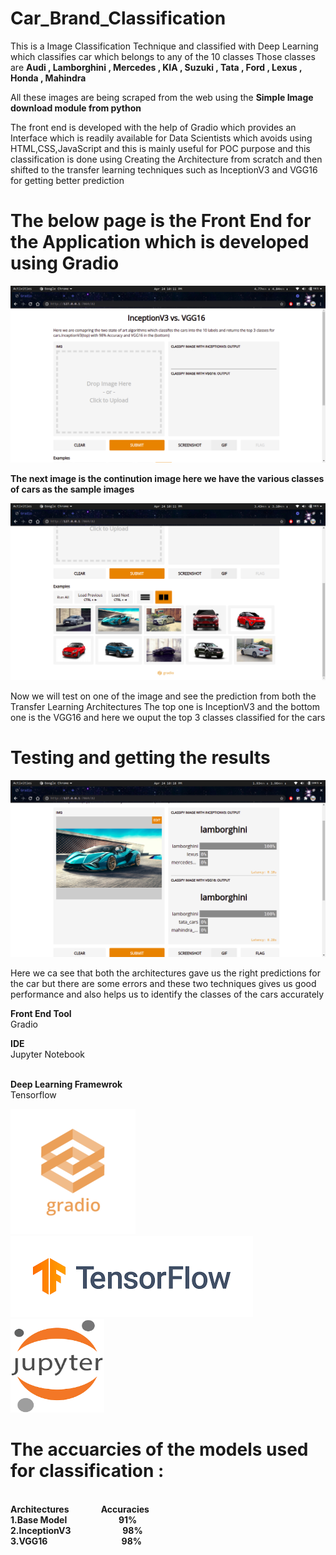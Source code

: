 # Car_Brand_Classification
This is a Image Classification Technique and classified with Deep Learning which classifies car which belongs to any of the 10 classes
Those classes are <b>Audi , Lamborghini , Mercedes , KIA , Suzuki , Tata , Ford , Lexus , Honda , Mahindra</b>

All these images are being scraped from the web using the <b>Simple Image download module from python</b>

The front end is developed with the help of Gradio which provides an Interface which is readily available for Data Scientists which avoids using HTML,CSS,JavaScript and this is mainly useful for POC purpose and this classification is done using Creating the Architecture from scratch and then shifted to the transfer learning techniques such as InceptionV3 and VGG16 for getting better prediction

<h1>The below page is the Front End for the Application which is developed using Gradio</h1>

<img src = "fend.png">

<b>The next image is the continution image here we have the various classes of cars as the sample images</b>

<img src = "fe1.png">


Now we will test on one of the image and see the prediction from both the Transfer Learning Architectures
The top one is InceptionV3 and the bottom one is the VGG16 and here we ouput the top 3 classes classified for the cars
<br>
<h1>Testing and getting the results</h1>
<img src="lamb1.png">


Here we ca see that both the architectures gave us the right predictions for the car but there are some errors and these two techniques gives us good performance and also helps us to identify the classes of the cars accurately

<b>Front End Tool</b> <br>
Gradio <br>

<b>IDE</b><br>
Jupyter Notebook

<br>
<b>Deep Learning Framewrok</b><br>
 Tensorflow
 

<img src= "gradio.png">  &nbsp;&nbsp;&nbsp;&nbsp;    <img src="tf.png">    &nbsp;&nbsp;&nbsp;&nbsp;   <img src="jupyter.png" height=150 width= 150>





<h1>The accuarcies of the models used for classification :</h1> <br>
<b>Architectures</b>&nbsp;&nbsp;&nbsp;&nbsp;&nbsp;&nbsp;&nbsp;&nbsp;&nbsp;&nbsp;&nbsp;&nbsp;      <b>Accuracies</b><br>
<b>1.Base Model</b>&nbsp;&nbsp;&nbsp;&nbsp;&nbsp;&nbsp;&nbsp;&nbsp;&nbsp;&nbsp;&nbsp;&nbsp;&nbsp;&nbsp;&nbsp;&nbsp;&nbsp;&nbsp;&nbsp;&nbsp;          <b>91%</b>  <br>
<b>2.InceptionV3</b>&nbsp;&nbsp;&nbsp;&nbsp;&nbsp;&nbsp;&nbsp;&nbsp;&nbsp;&nbsp;&nbsp;&nbsp;&nbsp;&nbsp;&nbsp;&nbsp;&nbsp;&nbsp;&nbsp;&nbsp;      <b>98%</b> <br>
<b>3.VGG16</b>&nbsp;&nbsp;&nbsp;&nbsp;&nbsp;&nbsp;&nbsp;&nbsp;&nbsp;&nbsp;&nbsp;&nbsp;&nbsp;&nbsp;&nbsp;&nbsp;&nbsp;&nbsp;&nbsp;&nbsp;&nbsp;&nbsp;&nbsp;&nbsp;&nbsp;&nbsp;&nbsp;&nbsp;&nbsp;    <b>98%</b>

